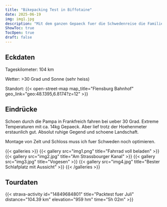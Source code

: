```yaml
---
title: "Bikepacking Test in Biffotaine"
date: 2025-06-19
img: img1.jpg
description: "Mit dem ganzen Gepaeck fuer die Schwedenreise die Familie in Biffontaine besuchen."
ShowToc: true
TocOpen: true
draft: false
---
```

## Eckdaten
Tageskilometer: 104 km

Wetter: >30 Grad und Sonne (sehr heiss)

Standort: 
{{< open-street-map map_title="Flensburg Bahnhof" geo_link="geo:48.1395,6.8174?z=12" >}}

## Eindrücke
Schoen durch die Pampa in Frankfreich fahren bei ueber 30 Grad. Extreme Temperaturen mit ca. 14kg Gepaeck. Aber lief trotz der Hoehenmeter erstaunlich gut. 
Absolut ruhige Gegend und schoene Landschaft.

Montage von Zelt und Schloss muss ich fuer Schweden noch optimieren.

{{< galleries >}}
{{< gallery src="img1.png" title="Fahrrad voll beladen" >}}
{{< gallery src="img2.jpg" title="Am Strassbourger Kanal" >}}
{{< gallery src="img3.jpg" title="Vogesen" >}}
{{< gallery src="img4.jpg" title="Bester Schlafplatz mit Aussicht" >}}
{{< /galleries >}}

## Tourdaten
{{< strava-activity id="14849684801" title="Packtest fuer Juli" distance="104.39 km" elevation="959 hm" time="5h 02m" >}}


